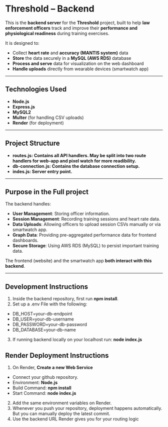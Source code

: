 # Threshold – Backend

This is the **backend server** for the **Threshold** project, built to help **law enforcement officers** track and improve their **performance and physiological readiness** during training exercises.

It is designed to:
- Collect **heart rate** and **accuracy (MANTIS system)** data
- **Store** the data securely in a **MySQL (AWS RDS)** database
- **Process and serve** data for visualization on the web dashboard
- **Handle uploads** directly from wearable devices (smartwatch app)

---

## Technologies Used

- **Node.js**
- **Express.js**
- **MySQL2**
- **Multer** (for handling CSV uploads)
- **Render** (for deployment)

---

## Project Structure

- **routes.js: Contains all API handlers. May be split into two route handlers for web-app and pixel watch for more readibility.**
- **db-connection.js: Contains the database connection setup.**
- **indes.js: Server entry point.**

 ---

 ## Purpose in the Full project

 The backend handles:
- **User Management**: Storing officer information.
- **Session Management**: Recording training sessions and heart rate data.
- **Data Uploads**: Allowing officers to upload session CSVs manually or via smartwatch app.
- **Graph Data**: Providing pre-aggregated performance data for frontend dashboards.
- **Secure Storage**: Using AWS RDS (MySQL) to persist important training data.

The frontend (website) and the smartwatch app **both interact with this backend**.

---

## Development Instructions

1. Inside the backend repository, first run **npm install**.
2. Set up a .env File with the following:
  - DB_HOST=your-db-endpoint
  - DB_USER=your-db-username
  - DB_PASSWORD=your-db-password
  - DB_DATABASE=your-db-name
3. If running backend locally on your localhost run: **node index.js**

## Render Deployment Instructions
1. On Render, **Create a new Web Service**
  - Connect your github repository.
  - Environment: **Node.js**
  - Build Command: **npm install**
  - Start Command: **node index.js**
2. Add the same environment variables on Render.
3. Whenever you push your repository, deployment happens automatically. But you can manually deploy the latest commit.
4. Use the backend URL Render gives you for your routing logic

